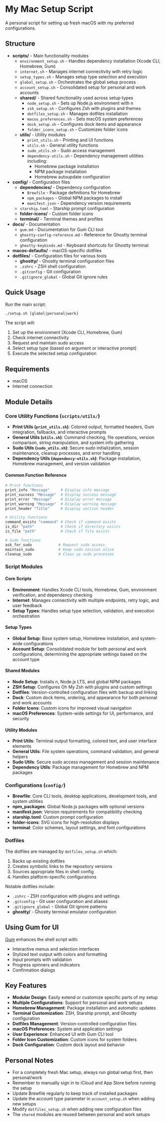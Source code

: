 # My Mac Setup Script

A personal script for setting up fresh macOS with my preferred configurations.

## Structure

- **scripts/** - Main functionality modules
  - `environment_setup.sh` - Handles dependency installation (Xcode CLI, Homebrew, Gum)
  - `internet.sh` - Manages internet connectivity with retry logic
  - `setup_types.sh` - Manages setup type selection and execution
  - `global_setup.sh` - Orchestrates the global setup process
  - `account_setup.sh` - Consolidated setup for personal and work accounts
  - **shared/** - Shared functionality used across setup types
    - `node_setup.sh` - Sets up Node.js environment with n
    - `zsh_setup.sh` - Configures Zsh with plugins and themes
    - `dotfiles_setup.sh` - Manages dotfiles installation
    - `macos_preferences.sh` - Sets macOS system preferences
    - `dock_setup.sh` - Configures dock items and appearance
    - `folder_icons_setup.sh` - Customizes folder icons
  - **utils/** - Utility modules
    - `print_utils.sh` - Printing and UI functions
    - `utils.sh` - General utility functions
    - `sudo_utils.sh` - Sudo access management
    - `dependency-utils.sh` - Dependency management utilities including:
      - Homebrew package installation
      - NPM package installation
      - Homebrew autoupdate configuration
- **config/** - Configuration files
  - **dependencies/** - Dependency configuration
    - `Brewfile` - Package definitions for Homebrew
    - `npm_packages` - Global NPM packages to install
    - `manifest.json` - Dependency version requirements
  - `starship.toml` - Starship prompt configuration
  - **folder-icons/** - Custom folder icons
  - **terminal/** - Terminal themes and profiles
- **docs/** - Documentation
  - `gum.md` - Documentation for Gum CLI tool
  - `ghostty-config-reference.md` - Reference for Ghostty terminal configuration
  - `ghostty-keybinds.md` - Keyboard shortcuts for Ghostty terminal
- **macos-defaults/** - macOS-specific dotfiles
- **dotfiles/** - Configuration files for various tools
  - **ghostty/** - Ghostty terminal configuration files
  - `.zshrc` - ZSH shell configuration
  - `.gitconfig` - Git configuration
  - `.gitignore_global` - Global Git ignore rules

## Quick Usage

Run the main script:

```bash
./setup.sh [global|personal|work]
```

The script will:

1. Set up the environment (Xcode CLI, Homebrew, Gum)
2. Check internet connectivity
3. Request and maintain sudo access
4. Select setup type (based on argument or interactive prompt)
5. Execute the selected setup configuration

## Requirements

- macOS
- Internet connection

## Module Details

### Core Utility Functions (`scripts/utils/`)

- **Print Utils (`print_utils.sh`)**: Colored output, formatted headers, Gum integration, fallbacks, and interactive prompts
- **General Utils (`utils.sh`)**: Command checking, file operations, version comparison, string manipulation, and system info gathering
- **Sudo Utils (`sudo_utils.sh`)**: Secure sudo initialization, session maintenance, cleanup processes, and error handling
- **Dependency Utils (`dependency-utils.sh`)**: Package installation, Homebrew management, and version validation

#### Common Function Reference

```bash
# Print functions
print_info "Message"     # Display info message
print_success "Message"  # Display success message
print_error "Message"    # Display error message
print_warning "Message"  # Display warning message
print_header "Title"     # Display section header

# Utility functions
command_exists "command" # Check if command exists
is_dir "path"            # Check if directory exists
is_file "path"           # Check if file exists

# Sudo functions
ask_for_sudo            # Request sudo access
maintain_sudo           # Keep sudo session alive
cleanup_sudo            # Clean up sudo processes
```

### Script Modules

#### Core Scripts

- **Environment**: Handles Xcode CLI tools, Homebrew, Gum, environment verification, and dependency checking
- **Internet**: Manages connectivity with multiple endpoints, retry logic, and user feedback
- **Setup Types**: Handles setup type selection, validation, and execution orchestration

#### Setup Types

- **Global Setup**: Base system setup, Homebrew installation, and system-wide configurations
- **Account Setup**: Consolidated module for both personal and work configurations, determining the appropriate settings based on the account type

#### Shared Modules

- **Node Setup**: Installs n, Node.js LTS, and global NPM packages
- **ZSH Setup**: Configures Oh My Zsh with plugins and custom settings
- **Dotfiles**: Version-controlled configuration files with backup and linking
- **Dock**: Custom dock items, ordering, and appearance for both personal and work accounts
- **Folder Icons**: Custom icons for improved visual navigation
- **macOS Preferences**: System-wide settings for UI, performance, and security

#### Utility Modules

- **Print Utils**: Terminal output formatting, colored text, and user interface elements
- **General Utils**: File system operations, command validation, and general helpers
- **Sudo Utils**: Secure sudo access management and session maintenance
- **Dependency Utils**: Package management for Homebrew and NPM packages

### Configurations (`config/`)

- **Brewfile**: Core CLI tools, desktop applications, development tools, and system utilities
- **npm_packages**: Global Node.js packages with optional versions
- **manifest.json**: Version requirements for compatibility checking
- **starship.toml**: Custom prompt configuration
- **folder-icons**: SVG icons for high-resolution displays
- **terminal**: Color schemes, layout settings, and font configurations

### Dotfiles

The dotfiles are managed by `dotfiles_setup.sh` which:

1. Backs up existing dotfiles
2. Creates symbolic links to the repository versions
3. Sources appropriate files in shell config
4. Handles platform-specific configurations

Notable dotfiles include:

- `.zshrc` - ZSH configuration with plugins and settings
- `.gitconfig` - Git user configuration and aliases
- `.gitignore_global` - Global Git ignore patterns
- **ghostty/** - Ghostty terminal emulator configuration

## Using Gum for UI

[Gum](https://github.com/charmbracelet/gum) enhances the shell script with:

- Interactive menus and selection interfaces
- Stylized text output with colors and formatting
- Input prompts with validation
- Progress spinners and indicators
- Confirmation dialogs

## Key Features

- **Modular Design**: Easily extend or customize specific parts of my setup
- **Multiple Configurations**: Support for personal and work setups
- **Homebrew Management**: Package installation and automatic updates
- **Terminal Customization**: ZSH, Starship prompt, and Ghostty configuration
- **Dotfiles Management**: Version-controlled configuration files
- **macOS Preferences**: System and application settings
- **User Experience**: Enhanced UI with Gum CLI tool
- **Folder Icon Customization**: Custom icons for system folders
- **Dock Configuration**: Custom dock layout and behavior

## Personal Notes

- For a completely fresh Mac setup, always run global setup first, then personal/work
- Remember to manually sign in to iCloud and App Store before running the setup
- Update Brewfile regularly to keep track of installed packages
- Update the account type parameter in `account_setup.sh` when adding new setups
- Modify `dotfiles_setup.sh` when adding new configuration files
- The `shared` modules are reused between personal and work setups
